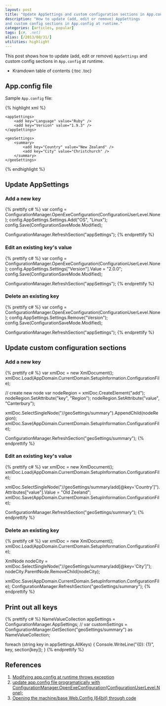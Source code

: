```yaml
---
layout: post
title: "Update AppSettings and custom configuration sections in App.config at runtime"
description: "How to update (add, edit or remove) AppSettings
and custom config sections in App.config at runtime."
categories: [articles, popular]
tags: [c#, .net]
alias: [/2013/08/31/]
utilities: highlight
---
```

This post shows how to update (add, edit or remove) `AppSettings`
and custom config sections in `App.config` at runtime.

* Kramdown table of contents
{:toc .toc}

## App.config file

Sample `App.config` file:

{% highlight xml %}
﻿﻿<?xml version="1.0" encoding="utf-8" ?>
<configuration>
    <configSections>
        <sectionGroup name="geoSettings">
            <section name="summary" type="System.Configuration.NameValueSectionHandler" />
        </sectionGroup>
    </configSections>

    <appSettings>
        <add key="Language" value="Ruby" />
        <add key="Version" value="1.9.3" />
    </appSettings>

    <geoSettings>
        <summary>
            <add key="Country" value="New Zealand" />
            <add key="City" value="Christchurch" />
        </summary>
    </geoSettings>
</configuration>
{% endhighlight %}

## Update AppSettings

### Add a new key

{% prettify c# %}
var config = ConfigurationManager.OpenExeConfiguration(ConfigurationUserLevel.None);
config.AppSettings.Settings.Add("OS", "Linux");
config.Save(ConfigurationSaveMode.Modified);

ConfigurationManager.RefreshSection("appSettings");
{% endprettify %}

### Edit an existing key's value

{% prettify c# %}
var config = ConfigurationManager.OpenExeConfiguration(ConfigurationUserLevel.None);
config.AppSettings.Settings["Version"].Value = "2.0.0";
config.Save(ConfigurationSaveMode.Modified);

ConfigurationManager.RefreshSection("appSettings");
{% endprettify %}

### Delete an existing key

{% prettify c# %}
var config = ConfigurationManager.OpenExeConfiguration(ConfigurationUserLevel.None);
config.AppSettings.Settings.Remove("Version");
config.Save(ConfigurationSaveMode.Modified);

ConfigurationManager.RefreshSection("appSettings");
{% endprettify %}

## Update custom configuration sections

### Add a new key

{% prettify c# %}
var xmlDoc = new XmlDocument();
xmlDoc.Load(AppDomain.CurrentDomain.SetupInformation.ConfigurationFile);

// create new node <add key="Region" value="Canterbury" />
var nodeRegion = xmlDoc.CreateElement("add");
nodeRegion.SetAttribute("key", "Region");
nodeRegion.SetAttribute("value", "Canterbury");

xmlDoc.SelectSingleNode("//geoSettings/summary").AppendChild(nodeRegion);
xmlDoc.Save(AppDomain.CurrentDomain.SetupInformation.ConfigurationFile);

ConfigurationManager.RefreshSection("geoSettings/summary");
{% endprettify %}

### Edit an existing key's value

{% prettify c# %}
var xmlDoc = new XmlDocument();
xmlDoc.Load(AppDomain.CurrentDomain.SetupInformation.ConfigurationFile);

xmlDoc.SelectSingleNode("//geoSettings/summary/add[@key='Country']").Attributes["value"].Value = "Old Zeeland";
xmlDoc.Save(AppDomain.CurrentDomain.SetupInformation.ConfigurationFile);

ConfigurationManager.RefreshSection("geoSettings/summary");
{% endprettify %}

### Delete an existing key

{% prettify c# %}
var xmlDoc = new XmlDocument();
xmlDoc.Load(AppDomain.CurrentDomain.SetupInformation.ConfigurationFile);

XmlNode nodeCity = xmlDoc.SelectSingleNode("//geoSettings/summary/add[@key='City']");
nodeCity.ParentNode.RemoveChild(nodeCity);

xmlDoc.Save(AppDomain.CurrentDomain.SetupInformation.ConfigurationFile);
ConfigurationManager.RefreshSection("geoSettings/summary");
{% endprettify %}

## Print out all keys

{% prettify c# %}
NameValueCollection appSettings = ConfigurationManager.AppSettings;
// var customSettings = ConfigurationManager.GetSection("geoSettings/summary") as NameValueCollection;

foreach (string key in appSettings.AllKeys) {
    Console.WriteLine("{0}: {1}", key, section[key]);
}
{% endprettify %}

## References

1. [Modifying app.config at runtime throws exception](http://stackoverflow.com/q/8807218/1177636)
2. [update app.config file programatically with ConfigurationManager.OpenExeConfiguration(ConfigurationUserLevel.None);](http://stackoverflow.com/q/8522912/1177636)
3. [Opening the machine/base Web.Config (64bit) through code](http://stackoverflow.com/q/8130085/1177636)
